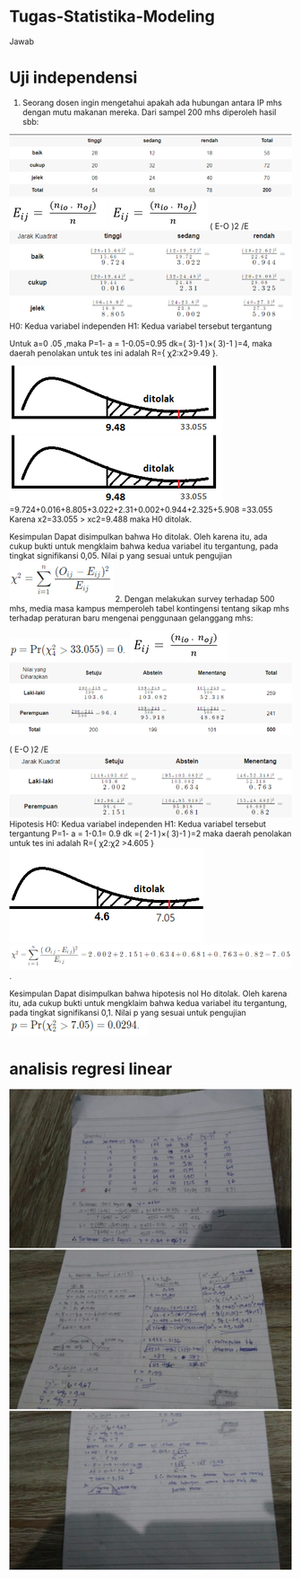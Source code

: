 # Tugas-Statistika-Modeling
Jawab
# Uji independensi
1. Seorang dosen ingin mengetahui apakah ada hubungan antara IP mhs dengan mutu makanan mereka. Dari sampel 200 mhs diperoleh hasil sbb:
 
 ![](1.png)
 ![](2.png)
  ![](2.png)
( E-O )2 /E
  ![](4.png)
H0: Kedua variabel independen
H1: Kedua variabel tersebut tergantung

Untuk a=0 .05 ,maka
P=1- a = 1-0.05=0.95	dk=( 3)-1 )×( 3)-1 )=4, 
maka daerah penolakan untuk tes ini adalah R={ χ2:x2>9.49 }.
 
  ![](5.png)
   ![](6.png)
=9.724+0.016+8.805+3.022+2.31+0.002+0.944+2.325+5.908
=33.055 Karena x2=33.055 > xc2=9.488 maka H0 ditolak.

Kesimpulan 
Dapat disimpulkan bahwa Ho ditolak. Oleh karena itu, ada cukup bukti untuk mengklaim bahwa kedua variabel itu tergantung, pada tingkat signifikansi 0,05.
Nilai p yang sesuai untuk pengujian 
 ![](7.png)
2. Dengan melakukan survey terhadap 500 mhs, media masa kampus memperoleh tabel kontingensi tentang sikap mhs terhadap peraturan baru mengenai penggunaan gelanggang mhs:
 
  ![](8.png)
   ![](2.png)
    ![](9.png)
 
( E-O )2 /E
  ![](10.png)
Hipotesis 
H0: Kedua variabel independen
H1: Kedua variabel tersebut tergantung
P=1- a = 1-0.1= 0.9 	dk =( 2-1 )×( 3)-1 )=2
maka daerah penolakan untuk tes ini adalah R={ χ2:χ2 >4.605 }
 ![](11.png) ![](12.png)
  .
 
  
Kesimpulan
Dapat disimpulkan bahwa hipotesis nol Ho ditolak. Oleh karena itu, ada cukup bukti untuk mengklaim bahwa kedua variabel itu tergantung, pada tingkat signifikansi 0,1.
Nilai p yang sesuai untuk pengujian 
 ![](13.png)
 
 # analisis regresi linear
 ![](14.png)
 ![](15.png)
 ![](16.png)
 
 



  


 

